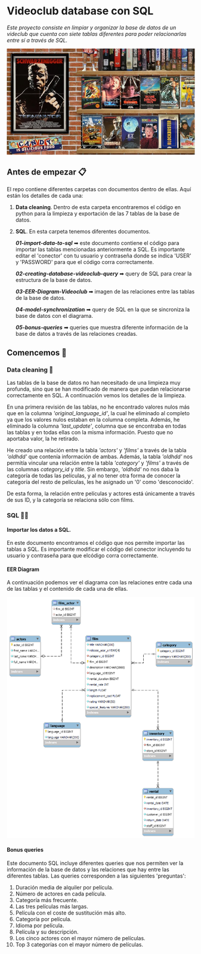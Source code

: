# Videoclub database con SQL

_Este proyecto consiste en limpiar y organizar la base de datos de un videclub que cuenta con siete tablas diferentes para poder relacionarlas entre sí a través de SQL._

![portada](https://github.com/paulabnbh/Database-project-SQL/blob/main/imagenes/2.jpeg)

## Antes de empezar 📋

El repo contiene diferentes carpetas con documentos dentro de ellas. Aquí están los detalles de cada una:
    
1. **Data cleaning**. Dentro de esta carpeta encontraremos el código en python para la limpieza y exportación de las 7 tablas de la base de datos.
    
2. **SQL**. En esta carpeta tenemos diferentes documentos.

     ***01-import-data-to-sql*** ➡ este documento contiene el código para importar las tablas mencionadas anteriormente a SQL. Es importante editar el 'conector' con tu usuario y contraseña donde se indica 'USER' y 'PASSWORD' para que el código corra correctamente.
     
     ***02-creating-database-videoclub-query*** ➡ query de SQL para crear la estructura de la base de datos.
     
     ***03-EER-Diagram-Videoclub*** ➡ imagen de las relaciones entre las tablas de la base de datos.
     
     ***04-model-synchronization*** ➡ query de SQL en la que se sincroniza la base de datos con el diagrama.
     
     ***05-bonus-queries*** ➡ queries que muestra diferente información de la base de datos a través de las relaciones creadas.



## Comencemos 🚀

### Data cleaning 🧹

Las tablas de la base de datos no han necesitado de una limpieza muy profunda, sino que se han modificado de manera que puedan relacionarse correctamente en SQL. A continuación vemos los detalles de la limpieza.

En una primera revisión de las tablas, no he encontrado valores nulos más que en la columna *'original_language_id'*, la cual he eliminado al completo ya que los valores nulos estaban en la columna completa. Además, he eliminado la columna *'last_update'*, columna que se encontraba en todas las tablas y en todas ellas con la misma información. Puesto que no aportaba valor, la he retirado.

He creado una relación entre la tabla *'actors'* y *'films'* a través de la tabla *'oldhdd'* que contenía información de ambas. Además, la tabla *'oldhdd'* nos permitía vincular una relación entre la tabla *'category'* y *'films'* a través de las columnas *category_id* y *title*. Sin embargo, *'oldhdd'* no nos daba la categoría de todas las películas, y al no tener otra forma de conocer la categoría del resto de películas, les he asignado un '0' como 'desconocido'.

De esta forma, la relación entre películas y actores está únicamente a través de sus ID, y la categoría se relaciona sólo con films.


### SQL 👴🏻

#### Importar los datos a SQL.

En este documento encontramos el código que nos permite importar las tablas a SQL. Es importante modificar el código del conector incluyendo tu usuario y contraseña para que elcódigo corra correctamente.

#### EER Diagram

A continuación podemos ver el diagrama con las relaciones entre cada una de las tablas y el contenido de cada una de ellas.

![EERDiagram](https://github.com/paulabnbh/Database-project-SQL/blob/main/SQL/03-EER-Diagram-Videoclub.png)

#### Bonus queries

Este documento SQL incluye diferentes queries que nos permiten ver la información de la base de datos y las relaciones que hay entre las diferentes tablas. Las queries corresponden a las siguientes 'preguntas':

1. Duración media de alquiler por película.
2. Número de actores en cada película.
3. Categoría más frecuente.
4. Las tres películas más largas.
5. Película con el coste de sustitución más alto.
6. Categoría por película.
7. Idioma por película.
8. Película y su descripción.
9. Los cinco actores con el mayor número de películas.
10. Top 3 categorías con el mayor número de películas.












